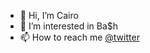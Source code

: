 - 👋 Hi, I’m Cairo
- 👀 I’m interested in Ba$h
- 📫 How to reach me [@twitter](https://twitter.com/c4ir0_)

<!---
c4ir0/c4ir0 is a ✨ special ✨ repository because its `README.md` (this file) appears on your GitHub profile.
You can click the Preview link to take a look at your changes.
--->
